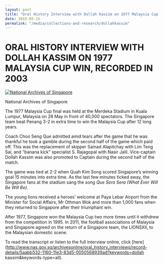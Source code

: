 ```yaml
---
layout: post
title: "Oral History Interview with Dollah Kassim on 1977 Malaysia Cup Win, Recorded in 2003"
date: 2015-05-15
permalink: "/media/collections-and-research/dollahkassim"
---
```


# ORAL HISTORY INTERVIEW WITH DOLLAH KASSIM ON 1977 MALAYSIA CUP WIN, RECORDED IN 2003

[![National Archives of Singapore](http://www.nas.gov.sg/blogs/archivistpick/wp-content/uploads/2015/05/2015-05-15-L.jpg)](http://www.nas.gov.sg/blogs/archivistpick/wp-content/uploads/2015/05/2015-05-15-L.jpg)

National Archives of Singapore

The 1977 Malaysia Cup final was held at the Merdeka Stadium in Kuala Lumpur, Malaysia on 28 May in front of 40,000 spectators. The Singapore team beat Penang 3-2 in extra time to win the Malaysia Cup after 12 long years.

Coach Choo Seng Que admitted amid tears after the game that he was thankful he took a gamble during the second half of the game which paid off. This was the replacement of skipper Samad Alapitchay with Lim Teng Sai, and “banana kick” specialist S. Rajagopal with Nasir Jalil. Vice-captain Dollah Kassim was also promoted to Captain during the second half of the match.

The game was tied at 2-2 when Quah Kim Song scored Singapore’s winning goal 15 minutes into extra time. As the last few minutes ticked away, the Singapore fans at the stadium sang the song *Que Sera Sera (What Ever Will Be Will Be)*.

The young lions received a heroes’ welcome at Paya Lebar Airport from the Minister for Social Affairs, Mr Othman Wok and more than 1,000 fans when they returned to Singapore after their triumphant win.

After 1977, Singapore won the Malaysia Cup two more times until it withdrew from the competition in 1995. In 2011, the football associations of Malaysia and Singapore agreed on the return of a Singapore team, the LIONSXII, to the Malaysian domestic scene.

To read the transcript or listen to the full interview online, click [here](http://www.nas.gov.sg/archivesonline/oral_history_interviews/record-details/5aabb532-1160-11e3-83d5-0050568939ad?keywords=dollah kassim&keywords-type=all).